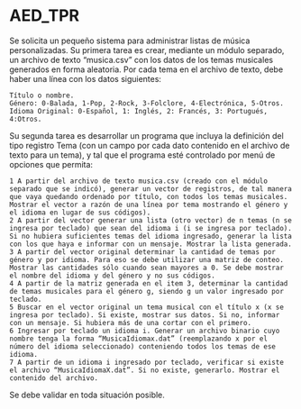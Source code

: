 # AED_TPR

Se solicita un pequeño sistema para administrar listas de música personalizadas. Su primera tarea es crear, mediante un módulo separado, un archivo de texto “musica.csv” con los datos de los temas musicales generados en forma aleatoria. Por cada tema en el archivo de texto, debe haber una línea con los datos siguientes:

    Título o nombre.
    Género: 0-Balada, 1-Pop, 2-Rock, 3-Folclore, 4-Electrónica, 5-Otros.
    Idioma Original: 0-Español, 1: Inglés, 2: Francés, 3: Portugués, 4:Otros.

Su segunda tarea es desarrollar un programa que incluya la definición del tipo registro Tema (con un campo por cada dato contenido en el archivo de texto para un tema), y tal que el programa esté controlado por menú de opciones que permita:

    1 A partir del archivo de texto musica.csv (creado con el módulo separado que se indicó), generar un vector de registros, de tal manera que vaya quedando ordenado por título, con todos los temas musicales. Mostrar el vector a razón de una línea por tema mostrando el género y el idioma en lugar de sus códigos).
    2 A partir del vector generar una lista (otro vector) de n temas (n se ingresa por teclado) que sean del idioma i (i se ingresa por teclado). Si no hubiera suficientes temas del idioma ingresado, generar la lista con los que haya e informar con un mensaje. Mostrar la lista generada.
    3 A partir del vector original determinar la cantidad de temas por género y por idioma. Para eso se debe utilizar una matriz de conteo. Mostrar las cantidades sólo cuando sean mayores a 0. Se debe mostrar el nombre del idioma y del género y no sus códigos.
    4 A partir de la matriz generada en el item 3, determinar la cantidad de temas musicales para el género g, siendo g un valor ingresado por teclado.
    5 Buscar en el vector original un tema musical con el título x (x se ingresa por teclado). Si existe, mostrar sus datos. Si no, informar con un mensaje. Si hubiera más de una cortar con el primero.
    6 Ingresar por teclado un idioma i. Generar un archivo binario cuyo nombre tenga la forma “MusicaIdiomax.dat” (reemplazando x por el número del idioma seleccionado) conteniendo todos los temas de ese idioma.
    7 A partir de un idioma i ingresado por teclado, verificar si existe el archivo “MusicaIdiomaX.dat”. Si no existe, generarlo. Mostrar el contenido del archivo.

Se debe validar en toda situación posible.
